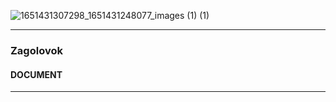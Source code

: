 ![1651431307298_1651431248077_images (1) (1)](https://user-images.githubusercontent.com/108808767/177547614-3b96ad63-0714-46f0-a052-789008da265b.jpeg)
<hr />

<html lang="en">

 <body>
  <meta charset="UTF-8">
 </head>
 <body>
  <h3>Zagolovok</h3>
  <h4>DOCUMENT</h4>
 </body>
 <hr />
 
  

